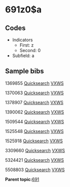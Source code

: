 # 691z0$a

## Codes

-   Indicators
    -   First: z
    -   Second: 0
-   Subfield: a

## Sample bibs

1369855 [Quicksearch](https://search.library.yale.edu/catalog/1369855) [VXWS](http://prodorbis.library.yale.edu:7014/vxws/GetHoldingsService?bibId=1369855)

1370063 [Quicksearch](https://search.library.yale.edu/catalog/1370063) [VXWS](http://prodorbis.library.yale.edu:7014/vxws/GetHoldingsService?bibId=1370063)

1378907 [Quicksearch](https://search.library.yale.edu/catalog/1378907) [VXWS](http://prodorbis.library.yale.edu:7014/vxws/GetHoldingsService?bibId=1378907)

1390062 [Quicksearch](https://search.library.yale.edu/catalog/1390062) [VXWS](http://prodorbis.library.yale.edu:7014/vxws/GetHoldingsService?bibId=1390062)

1509544 [Quicksearch](https://search.library.yale.edu/catalog/1509544) [VXWS](http://prodorbis.library.yale.edu:7014/vxws/GetHoldingsService?bibId=1509544)

1525548 [Quicksearch](https://search.library.yale.edu/catalog/1525548) [VXWS](http://prodorbis.library.yale.edu:7014/vxws/GetHoldingsService?bibId=1525548)

1525918 [Quicksearch](https://search.library.yale.edu/catalog/1525918) [VXWS](http://prodorbis.library.yale.edu:7014/vxws/GetHoldingsService?bibId=1525918)

3309660 [Quicksearch](https://search.library.yale.edu/catalog/3309660) [VXWS](http://prodorbis.library.yale.edu:7014/vxws/GetHoldingsService?bibId=3309660)

5324421 [Quicksearch](https://search.library.yale.edu/catalog/5324421) [VXWS](http://prodorbis.library.yale.edu:7014/vxws/GetHoldingsService?bibId=5324421)

5508803 [Quicksearch](https://search.library.yale.edu/catalog/5508803) [VXWS](http://prodorbis.library.yale.edu:7014/vxws/GetHoldingsService?bibId=5508803)

**Parent topic:**[691](../../tags/691/691.md)

